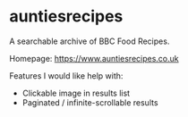 # auntiesrecipes
A searchable archive of BBC Food Recipes.

Homepage: https://www.auntiesrecipes.co.uk

Features I would like help with:

* Clickable image in results list
* Paginated / infinite-scrollable results

